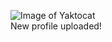 ![Image of Yaktocat](https://scontent.fcok7-1.fna.fbcdn.net/v/t1.6435-1/cp0/e15/q65/p240x240/143628945_1627314247479477_5118587829558081488_n.jpg?_nc_cat=108&ccb=1-5&_nc_sid=dbb9e7&_nc_ohc=kfTj0fY5_68AX_GqOoU&_nc_ht=scontent.fcok7-1.fna&oh=b722efca0b04ec7838973ea70c86a6aa&oe=61C8C0C1)
<br>New profile uploaded!
